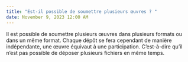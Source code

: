 ```yaml
---
title: "Est-il possible de soumettre plusieurs œuvres ? "
date: November 9, 2023 12:00 AM
---
```

Il est possible de soumettre plusieurs œuvres dans plusieurs formats ou dans un même format. Chaque dépôt se fera cependant de manière indépendante, une œuvre équivaut à une participation. C’est-à-dire qu’il n’est pas possible de déposer plusieurs fichiers en même temps.